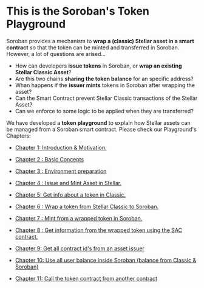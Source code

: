 # This is the Soroban's Token Playground

Soroban provides a mechanism to **wrap a (classic) Stellar asset in a smart contract** so that the token can be minted and transferred in Soroban. However, a lot of questions are arised...

- How can developers **issue tokens** in Soroban, or **wrap an existing Stellar Classic Asset**?
- Are this two chains **sharing the token balance** for an specific address?
- Whan happens if the **issuer mints** tokens in Soroban after wrapping the asset?
- Can the Smart Contract prevent Stellar Classic transactions of the Stellar Asset?
- Can we enforce to some logic to be applied when they are transferred?

We have developed a **token playground** to explain how Stellar assets can be managed from a Soroban smart contract. Please check our Playground's Chapters:


* [Chapter 1: Introduction & Motivation.](1_introduction-and-motivation.md)    

* [Chapter 2 : Basic Concepts](Basic-concepts.md) 

* [Chapter 3 : Environment preparation](Environment-preparation.md)

* [Chapter 4 :  Issue and Mint Asset in Stellar.](Issue-and-mint-asset-in-stellar.md)

* [Chapter 5:  Get info about a token in Classic.](Get-info-about-token-in-stellar.md)

* [Chapter 6 : Wrap a token from Stellar Classic to Soroban.](6_wrap_a_token_from_classic_to_soroban.md)

* [Chapter 7 : Mint from a wrapped token in Soroban.](7_mint-from-a-wrapped-token-in-soroban.md)

* [Chapter 8 : Get information from the wrapped token using the SAC contract.](8_get_info_from_wrapped_using_SAC.md)

* [Chapter 9: Get all contract id's from an asset issuer](9_get_all_contract_ids_from_an_issuer.md)

* [Chapter 10: Use all user balance inside Soroban (balance from Classic & Soroban)](10_use_all_user_balance_inside_soroban.md)

* [Chapter 11: Call the token contract from another contract](11_call_the_token_contract_from_another_contract.md)